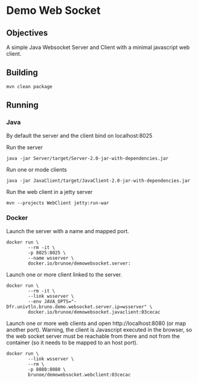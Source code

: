 # Demo Web Socket

## Objectives
A simple Java Websocket Server and Client with a minimal javascript web client.

## Building
```shell script
mvn clean package
```

## Running
### Java
By default the server and the client bind on localhost:8025

Run the server
```shell script
java -jar Server/target/Server-2.0-jar-with-dependencies.jar
```

Run one or mode clients
```shell script
java -jar JavaClient/target/JavaClient-2.0-jar-with-dependencies.jar
```

Run the web client in a jetty server 
```shell script
mvn --projects WebClient jetty:run-war
```
### Docker
Launch the server with a name and mapped port.
```shell script
docker run \
        --rm -it \
        -p 8025:8025 \
        --name wsserver \
        docker.io/brunoe/demowebsocket.server:
```

Launch one or more client linked to the server.
```shell script
docker run \
        --rm -it \
        --link wsserver \
        --env JAVA_OPTS="-Dfr.univtln.bruno.demo.websocket.server.ip=wsserver" \
        docker.io/brunoe/demowebsocket.javaclient:03cecac
```

Launch one or more web clients and open http://localhost:8080 (or map another port).
Warning, the client is Javascript executed in the browser, so the web socket server must 
be reachable from there and not from the container (so it needs to be mapped to an host port). 
```shell script
docker run \
        --link wsserver \
        --rm \
        -p 8080:8080 \
        brunoe/demowebsocket.webclient:03cecac
```